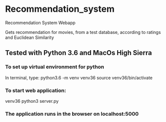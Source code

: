 # Recommendation_system
Recommendation System Webapp

Gets recommendation for movies, from a test database,
according to ratings and Euclidean Similarity

## Tested with Python 3.6 and MacOs High Sierra

### To set up virtual environment for python
In terminal, type:
python3.6 -m venv venv36
source venv36/bin/activate

### To start web application:
venv36
python3 server.py

### The application runs in the browser on localhost:5000
